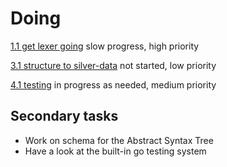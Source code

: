 Doing
=====


[1.1 get lexer going](./1.1%20get%20lexer%20going.md)
slow progress, high priority


[3.1 structure to silver-data](./3.1%20structure%20to%20silver-data.md)
not started, low priority

[4.1 testing](./4.1%20testing.md)
in progress as needed, medium priority



Secondary tasks
---------------

* Work on schema for the Abstract Syntax Tree
* Have a look at the built-in go testing system
